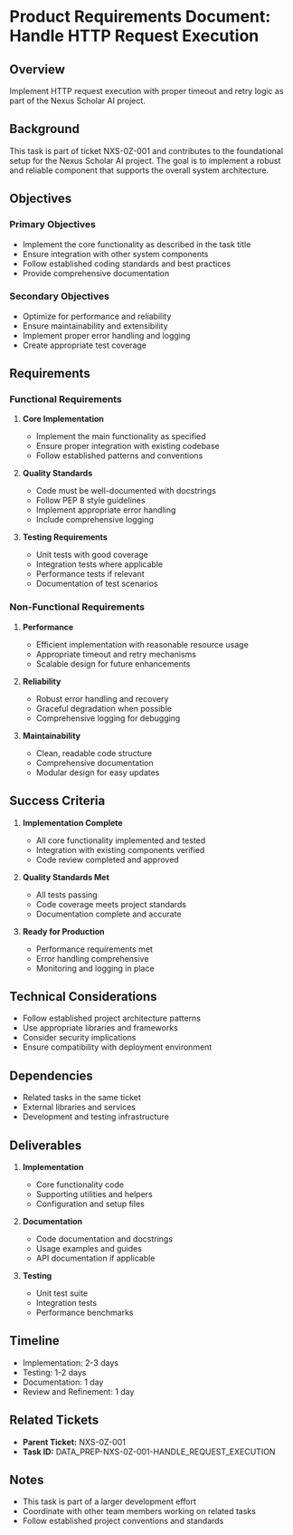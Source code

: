 # Product Requirements Document: Handle HTTP Request Execution

## Overview

Implement HTTP request execution with proper timeout and retry logic as part of the Nexus Scholar AI project.

## Background

This task is part of ticket NXS-0Z-001 and contributes to the foundational setup for the Nexus Scholar AI project. The goal is to implement a robust and reliable component that supports the overall system architecture.

## Objectives

### Primary Objectives
- Implement the core functionality as described in the task title
- Ensure integration with other system components
- Follow established coding standards and best practices
- Provide comprehensive documentation

### Secondary Objectives
- Optimize for performance and reliability
- Ensure maintainability and extensibility
- Implement proper error handling and logging
- Create appropriate test coverage

## Requirements

### Functional Requirements
1. **Core Implementation**
   - Implement the main functionality as specified
   - Ensure proper integration with existing codebase
   - Follow established patterns and conventions

2. **Quality Standards**
   - Code must be well-documented with docstrings
   - Follow PEP 8 style guidelines
   - Implement appropriate error handling
   - Include comprehensive logging

3. **Testing Requirements**
   - Unit tests with good coverage
   - Integration tests where applicable
   - Performance tests if relevant
   - Documentation of test scenarios

### Non-Functional Requirements
1. **Performance**
   - Efficient implementation with reasonable resource usage
   - Appropriate timeout and retry mechanisms
   - Scalable design for future enhancements

2. **Reliability**
   - Robust error handling and recovery
   - Graceful degradation when possible
   - Comprehensive logging for debugging

3. **Maintainability**
   - Clean, readable code structure
   - Comprehensive documentation
   - Modular design for easy updates

## Success Criteria

1. **Implementation Complete**
   - All core functionality implemented and tested
   - Integration with existing components verified
   - Code review completed and approved

2. **Quality Standards Met**
   - All tests passing
   - Code coverage meets project standards
   - Documentation complete and accurate

3. **Ready for Production**
   - Performance requirements met
   - Error handling comprehensive
   - Monitoring and logging in place

## Technical Considerations

- Follow established project architecture patterns
- Use appropriate libraries and frameworks
- Consider security implications
- Ensure compatibility with deployment environment

## Dependencies

- Related tasks in the same ticket
- External libraries and services
- Development and testing infrastructure

## Deliverables

1. **Implementation**
   - Core functionality code
   - Supporting utilities and helpers
   - Configuration and setup files

2. **Documentation**
   - Code documentation and docstrings
   - Usage examples and guides
   - API documentation if applicable

3. **Testing**
   - Unit test suite
   - Integration tests
   - Performance benchmarks

## Timeline

- Implementation: 2-3 days
- Testing: 1-2 days
- Documentation: 1 day
- Review and Refinement: 1 day

## Related Tickets

- **Parent Ticket:** NXS-0Z-001
- **Task ID:** DATA_PREP-NXS-0Z-001-HANDLE_REQUEST_EXECUTION

## Notes

- This task is part of a larger development effort
- Coordinate with other team members working on related tasks
- Follow established project conventions and standards
